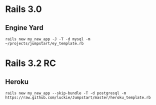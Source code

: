 # Rails 3.0

## Engine Yard
    rails new my_new_app -J -T -d mysql -m ~/projects/jumpstart/ey_template.rb

# Rails 3.2 RC

## Heroku
    rails new my_new_app --skip-bundle -T -d postgresql -m https://raw.github.com/luckie/Jumpstart/master/heroku_template.rb

